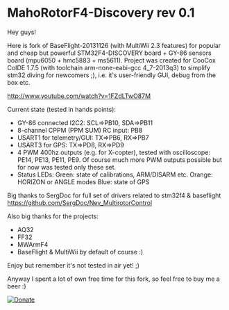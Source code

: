 MahoRotorF4-Discovery rev 0.1 
=======
Hey guys! 

Here is fork of BaseFlight-20131126 (with MultiWii 2.3 features) for popular and cheap but powerful STM32F4-DISCOVERY board + GY-86 sensors board (mpu6050 + hmc5883 + ms5611).
Project was created for CooCox CoIDE 1.7.5 (with toolchain arm-none-eabi-gcc 4_7-2013q3) to simplify stm32 diving for newcomers ;), i.e. it's user-friendly GUI, debug from the box etc. 

http://www.youtube.com/watch?v=1FZdLTwO87M

Current state (tested in hands points):
 - GY-86 connected I2C2: SCL=>PB10, SDA=>PB11
 - 8-channel CPPM (PPM SUM) RC input: PB8
 - USART1 for telemetry/GUI: TX=>PB6, RX=>PB7
 - USART3 for GPS: TX=>PD8, RX=>PD9
 - 4 PWM 400hz outputs (e.g. for X-copter), tested with oscilloscope: PE14, PE13, PE11, PE9. Of course much more PWM outputs possible but for now was tested only these set.
 - Status LEDs:
   Green: state of calibrations, ARM/DISARM etc.
   Orange: HORIZON or ANGLE modes 
   Blue: state of GPS
   

Big thanks to SergDoc for full set of drivers related to stm32f4 & baseflight https://github.com/SergDoc/Nev_MultirotorControl

Also big thanks for the projects:
- AQ32
- FF32
- MWArmF4
- BaseFlight & MultiWii by default of course :)    
   
Enjoy but remember it's not tested in air yet! ;)

Anyway I spent a lot of own free time for this fork, so feel free to buy me a beer :)

[![Donate](https://www.paypalobjects.com/en_US/i/btn/btn_donate_LG.gif)](https://www.paypal.com/cgi-bin/webscr?cmd=_donations&business=NQ6D8YEWUV88S)


     
  
 



 